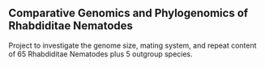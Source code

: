 ## Comparative Genomics and Phylogenomics of Rhabdiditae Nematodes ###

Project to investigate the genome size, mating system, and repeat content of 65 Rhabdiditae Nematodes plus 5 outgroup species.
